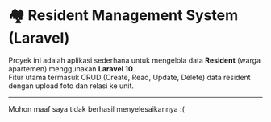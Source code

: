 # 🏘️ Resident Management System (Laravel)

Proyek ini adalah aplikasi sederhana untuk mengelola data **Resident** (warga apartemen) menggunakan **Laravel 10**.  
Fitur utama termasuk CRUD (Create, Read, Update, Delete) data resident dengan upload foto dan relasi ke unit.

---

Mohon maaf saya tidak berhasil menyelesaikannya :(
